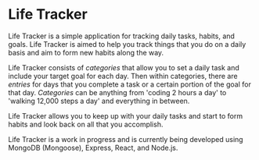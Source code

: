 # Life Tracker

Life Tracker is a simple application for tracking daily tasks, habits, and goals. Life Tracker is aimed to help you track things that you do on a daily basis and aim to form new habits along the way.

Life Tracker consists of _categories_ that allow you to set a daily task and include your target goal for each day. Then within categories, there are _entries_ for days that you complete a task or a certain portion of the goal for that day. _Categories_ can be anything from 'coding 2 hours a day' to 'walking 12,000 steps a day' and everything in between.

Life Tracker allows you to keep up with your daily tasks and start to form habits and look back on all that you accomplish.
  
Life Tracker is a work in progress and is currently being developed using MongoDB (Mongoose), Express, React, and Node.js.
